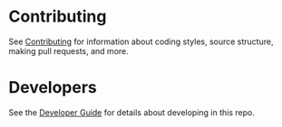 Contributing
============

See [Contributing](https://github.com/dotnet/corefx/blob/master/Documentation/project-docs/contributing.md) for information about coding styles, source structure, making pull requests, and more.

Developers
==========

See the [Developer Guide](Documentation/project-docs/developer-guide.md) for details about developing in this repo.